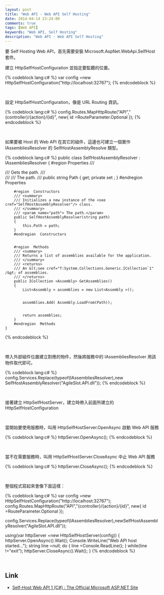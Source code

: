 ```yaml
---
layout: post
title: "Web API - Web API Self Hosting"
date: 2014-04-14 23:24:00
comments: true
tags: [Web API] 
keywords: "Web API, Self Hosting"
description: "Web API - Web API Self Hosting"
---
```


要 Self Hosting Web API，首先需要安裝 Microsoft.AspNet.WebApi.SelfHost 套件。  

<!-- More -->

建立 HttpSelfHostConfiguration 並指定要監聽的位置。 

{% codeblock lang:c# %}
var config =new HttpSelfHostConfiguration("http://localhost:32767");
{% endcodeblock %}

<br/>


設定 HttpSelfHostConfiguration，像是 URL Routing 資訊。 

{% codeblock lang:c# %}
config.Routes.MapHttpRoute("API","{controller}/{action}/{id}",
new{ id =RouteParameter.Optional });
{% endcodeblock %}

<Br/>


如果要被 Host 的 Web API 在其它的組件，這邊也可建立一個實作 IAssembliesResolver 的 SelfHostAssemblyResolve 類型。  

{% codeblock lang:c# %}
    public class SelfHostAssemblyResolver : IAssembliesResolver
    {
        #region  Properties
        /// <summary>
        /// Gets the path.
        /// </summary>
        /// <value>
        /// The path.
        /// </value>
        public string Path { get; private set ; }
        #endregion  Properties


        #region  Constructors
        /// <summary>
        /// Initializes a new instance of the <see cref="SelfHostAssemblyResolver"/> class.
        /// </summary>
        /// <param name="path"> The path.</param>
        public SelfHostAssemblyResolver(string path)
        {
            this.Path = path;
        }
        #endregion  Constructors


        #region  Methods
        /// <summary>
        /// Returns a list of assemblies available for the application.
        /// </summary>
        /// <returns>
        /// An &lt;see cref="T:System.Collections.Generic.ICollection`1" /&gt; of assemblies.
        /// </returns>
        public ICollection <Assembly> GetAssemblies()
        {
            List<Assembly > assemblies = new List<Assembly >();


            assemblies.Add( Assembly.LoadFrom(Path));


            return assemblies;
        }
        #endregion  Methods
    }
{% endcodeblock %}

<br/>


帶入外部組件位置建立對應的物件，然後將服務中的 IAssembliesResolver 用該物件取代即可。

{% codeblock lang:c# %}
config.Services.Replace(typeof(IAssembliesResolver),new SelfHostAssemblyResolver("AgileSlot.API.dll"));
{% endcodeblock %}

<br/>


接著建立 HttpSelfHostServer，建立時帶入前面所建立的 HttpSelfHostConfiguration

<br/>


當開始要使用服務時，叫用 HttpSelfHostServer.OpenAsync 啟動 Web API 服務

{% codeblock lang:c# %}
httpServer.OpenAsync();
{% endcodeblock %}

<br/>


當不在需要服務時，叫用 HttpSelfHostServer.CloseAsync 中止 Web API 服務

{% codeblock lang:c# %}
httpServer.CloseAsync();
{% endcodeblock %}

<br/>


整個程式寫起來會像下面這樣：

{% codeblock lang:c# %}
var config =new HttpSelfHostConfiguration("http://localhost:32767");
config.Routes.MapHttpRoute("API","{controller}/{action}/{id}",
new{ id =RouteParameter.Optional });

config.Services.Replace(typeof(IAssembliesResolver),newSelfHostAssemblyResolver("AgileSlot.API.dll"));

using(var httpServer =new HttpSelfHostServer(config))
{
    httpServer.OpenAsync().Wait();
    Console.WriteLine("Web API host started...");
    string line =null;
    do
    {
        line =Console.ReadLine();
    }
    while(line !="exit");
    httpServer.CloseAsync().Wait();
}
{% endcodeblock %}

<br/>


Link
----
* [Self-Host Web API 1 (C#) : The Official Microsoft ASP.NET Site](http://www.asp.net/web-api/overview/hosting-aspnet-web-api/self-host-a-web-api)
